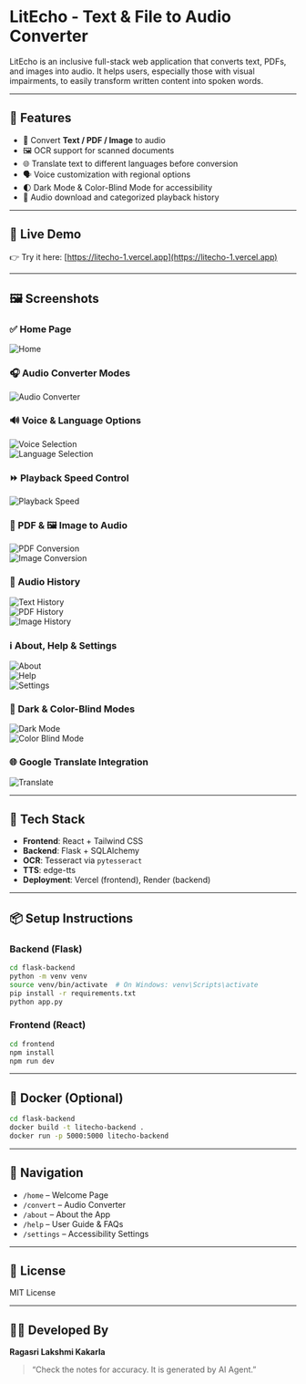 
# LitEcho - Text & File to Audio Converter

LitEcho is an inclusive full-stack web application that converts text, PDFs, and images into audio. It helps users, especially those with visual impairments, to easily transform written content into spoken words.

---

## 🌟 Features

- 🎤 Convert **Text / PDF / Image** to audio
- 🖼️ OCR support for scanned documents
- 🌐 Translate text to different languages before conversion
- 🗣️ Voice customization with regional options
- 🌓 Dark Mode & Color-Blind Mode for accessibility
- 📁 Audio download and categorized playback history

---

## 🚀 Live Demo

👉 Try it here: [https://litecho-1.vercel.app](https://litecho-1.vercel.app)

---

## 🖼️ Screenshots

### ✅ Home Page  
![Home](./screenshots/home.png)

### 🎧 Audio Converter Modes  
![Audio Converter](./screenshots/audio-converter.png)

### 🔊 Voice & Language Options  
![Voice Selection](./screenshots/voice-language.png)  
![Language Selection](./screenshots/language-select.png)

### ⏩ Playback Speed Control  
![Playback Speed](./screenshots/playback-speed.png)

### 📄 PDF & 🖼️ Image to Audio  
![PDF Conversion](./screenshots/pdf-conversion.png)  
![Image Conversion](./screenshots/image-conversion.png)

### 📂 Audio History  
![Text History](./screenshots/history-text.png)  
![PDF History](./screenshots/history-pdf.png)  
![Image History](./screenshots/history-image.png)

### ℹ️ About, Help & Settings  
![About](./screenshots/about.png)  
![Help](./screenshots/help.png)  
![Settings](./screenshots/settings.png)

### 🌙 Dark & Color-Blind Modes  
![Dark Mode](./screenshots/dark-mode.png)  
![Color Blind Mode](./screenshots/color-blind.png)

### 🌐 Google Translate Integration  
![Translate](./screenshots/translate.png)

---

## 🧱 Tech Stack

- **Frontend**: React + Tailwind CSS
- **Backend**: Flask + SQLAlchemy
- **OCR**: Tesseract via `pytesseract`
- **TTS**: edge-tts
- **Deployment**: Vercel (frontend), Render (backend)

---

## 📦 Setup Instructions

### Backend (Flask)
```bash
cd flask-backend
python -m venv venv
source venv/bin/activate  # On Windows: venv\Scripts\activate
pip install -r requirements.txt
python app.py
```

### Frontend (React)
```bash
cd frontend
npm install
npm run dev
```

---

## 🐳 Docker (Optional)

```bash
cd flask-backend
docker build -t litecho-backend .
docker run -p 5000:5000 litecho-backend
```

---

## 🧭 Navigation

- `/home` – Welcome Page  
- `/convert` – Audio Converter  
- `/about` – About the App  
- `/help` – User Guide & FAQs  
- `/settings` – Accessibility Settings

---

## 📄 License

MIT License

---

## 🙋‍♀️ Developed By

**Ragasri Lakshmi Kakarla**

> “Check the notes for accuracy. It is generated by AI Agent.”
